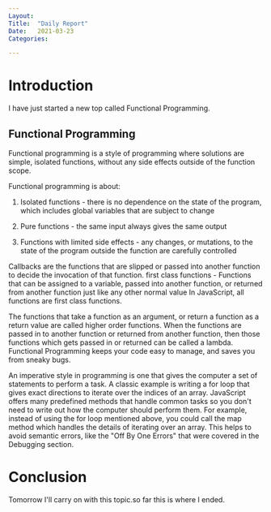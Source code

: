 ```yaml
---
Layout:
Title:	"Daily Report"
Date:	2021-03-23
Categories:

---
```


# Introduction
I have just started a new top called Functional Programming.

## Functional Programming

Functional programming is a style of programming where solutions are simple,
isolated functions, without any side effects outside of the function scope.

Functional programming is about:

1. Isolated functions - there is no dependence on the state of the program, which includes global variables that are subject to change

2. Pure functions - the same input always gives the same output

3. Functions with limited side effects - any changes, or mutations, to the state of the program outside the function are carefully controlled

Callbacks are the functions that are slipped or passed into another 
function to decide the invocation of that function. 
first class functions - Functions that can be assigned to a variable, passed into another function, or returned from another function just like any other normal value
In JavaScript, all functions are first class functions.

The functions that take a function as an argument, or return a function as a return value are called higher order functions.
When the functions are passed in to another function or returned from another function, then those functions which gets passed in or returned can be called a lambda.
Functional Programming keeps your code easy to manage, and saves you from sneaky bugs.

An imperative style in programming is one that gives the computer a set of statements to perform a task.
A classic example is writing a for loop that gives exact directions to iterate over the indices of an array.
JavaScript offers many predefined methods that handle common tasks so you don't need to write out how the computer should perform them. For example, instead of using the for loop mentioned above, you could call the map method which handles the details of iterating over an array. This helps to avoid semantic errors, like the "Off By One Errors" that were covered in the Debugging section.

# Conclusion
Tomorrow I'll carry on with this topic.so far this is where I ended.